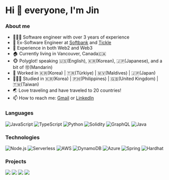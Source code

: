 # Hi :wave: everyone, I'm Jin

### About me

- 👨🏻‍💻 Software engineer with over 3 years of experience
- 💬 Ex-Software Engineer at [Softbank](https://group.softbank/en) and [Tickle](https://tickleinvest.com/)
- 🤖 Experience in both Web2 and Web3
- 🏠 Currently living in Vancouver, Canada🇨🇦
- 🐵 Polyglot! speaking 🇺🇸(English), 🇰🇷(Korean), 🇯🇵(Japanese), and a bit of 🉑(Mandarin)
- 💼 Worked in 🇰🇷(Korea) | 🇹🇷(Türkiye) | 🇲🇻(Maldives) | 🇯🇵(Japan)
- 👨🏻‍🎓 Studied in 🇰🇷(Korea) | 🇵🇭(Philippines) | 🇬🇧(United Kingdom) | 🇹🇼(Taiwan)
- 🌏 Love traveling and have traveled to 20 countries!
- 📫 How to reach me: [Gmail](dev.dongjin.lee@gmail.com) or [LinkedIn](https://www.linkedin.com/in/dev-dongjin)

### Languages

![JavaScript](https://img.shields.io/badge/-JavaScript-000?&logo=JavaScript)
![TypeScript](https://img.shields.io/badge/-TypeScript-000?&logo=TypeScript)
![Python](https://img.shields.io/badge/-Python-000?&logo=Python)
![Solidity](https://img.shields.io/badge/-Solidity-000?&logo=Solidity)
![GraphQL](https://img.shields.io/badge/-GraphQL-000?&logo=GraphQL&logoColor=007396)
![Java](https://img.shields.io/badge/-Java-000?&logo=Java&logoColor=007396)

### Technologies

![Node.js](https://img.shields.io/badge/-Node.js-000?&logo=node.js)
![Serverless](https://img.shields.io/badge/-Serverless-000?&logo=serverless)
![AWS](https://img.shields.io/badge/-AWS-000?&logo=Amazon-AWS&logoColor=F90)
![DynamoDB](https://img.shields.io/badge/-DynamoDB-000?&logo=amazondynamodb)
![Azure](https://img.shields.io/badge/-Azure-000?&logo=azuredevops)
![Spring](https://img.shields.io/badge/-Spring-000?&logo=Spring)
![Hardhat](https://img.shields.io/badge/-Hardhat-000?&logo=Hardhat)

### Projects

[![](https://img.shields.io/badge/-💪🏻%20Woddy-000)](https://github.com/zenmasi/woddy-server)
[![](https://img.shields.io/badge/-👟%20SneakDraw-000)](https://github.com/uracali/SneakDraw)
[![](https://img.shields.io/badge/-🦠%20COVID‑19%20Dashboard-000)](https://github.com/dev-dongjin/COVID-19-Dashboard)
[![](https://img.shields.io/badge/-🪙%20CryptoKick-000)](https://github.com/dev-dongjin/cryptokick0827)

